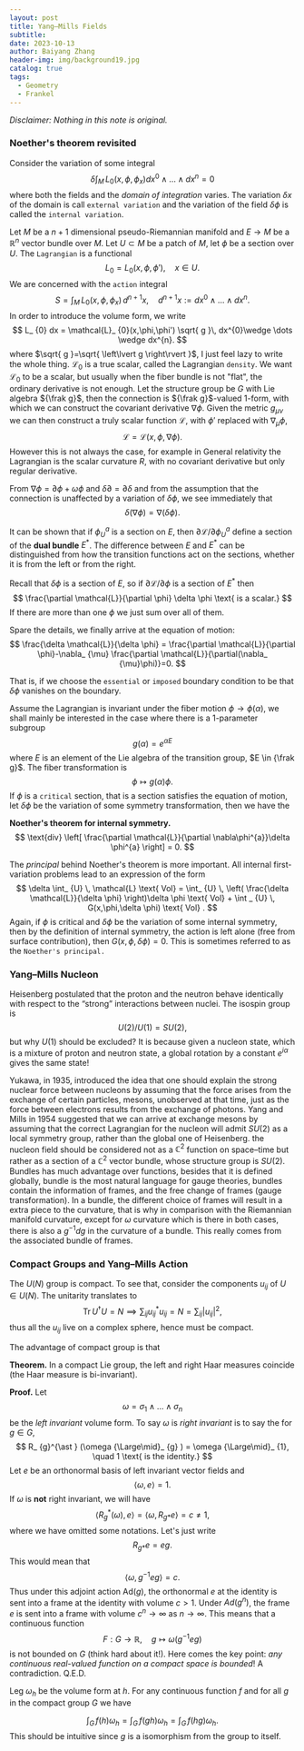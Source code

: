 ```yaml
---
layout: post
title: Yang–Mills Fields
subtitle: 
date: 2023-10-13
author: Baiyang Zhang
header-img: img/background19.jpg
catalog: true
tags:
  - Geometry
  - Frankel
---
```


*Disclaimer: Nothing in this note is original.*

### Noether's theorem revisited

Consider the variation of some integral
$$
\delta\int _ {M} \,  L_ {0}(x,\phi,\phi_ {x}) dx^0 \wedge \dots \wedge dx^{n} =0
$$
where both the fields and the *domain of integration* varies. The variation $\delta x$ of the domain is call `external variation` and the variation of the field $\delta \phi$ is called the `internal variation`. 

Let $M$ be a $n+1$ dimensional pseudo-Riemannian manifold and $E\to M$ be a $\mathbb{R}^{n}$ vector bundle over $M$. Let $U\subset M$ be a patch of $M$, let $\phi$ be a section over $U$. The `Lagrangian` is a functional 
$$
L_ {0} = L_ {0}(x, \phi,\phi'),\quad  x \in  U.
$$
We are concerned with the `action` integral
$$
S = \int_ {M} \, L_ {0}(x,\phi,\phi _ {x}) \,d^{n+1}x,\quad  d^{n+1}x := dx^{0}\wedge \dots \wedge dx^{n}.
$$
In order to introduce the volume form, we write
$$
L_ {0} dx  = \mathcal{L}_ {0}(x,\phi,\phi') \sqrt{ g }\, dx^{0}\wedge \dots \wedge dx^{n}.
$$
where $\sqrt{ g }=\sqrt{ \left\lvert g \right\rvert }$, I just feel lazy to write the whole thing. $\mathcal{L}_ {0}$ is a true scalar, called the Lagrangian `density`. We want $\mathcal{L}_ {0}$ to be a scalar, but usually when the fiber bundle is not "flat", the ordinary derivative is not enough. Let the structure group be $G$ with Lie algebra ${\frak g}$, then the connection is ${\frak g}$-valued 1-form, with which we can construct the covariant derivative $\nabla \phi$. Given the metric $g_ {\mu \nu}$ we can then construct a truly scalar function $\mathcal{L}$, with $\phi'$ replaced with $\nabla_ {\mu}\phi$, 
$$
\mathcal{L} = \mathcal{L}(x,\phi,\nabla \phi).
$$
However this is not always the case, for example in General relativity the Lagrangian is the scalar curvature $R$, with no covariant derivative but only regular derivative.

From $\nabla \phi=\partial \phi+\omega \phi$ and $\delta \partial=\partial \delta$ and from the assumption that the connection is unaffected by a variation of $\delta \phi$, we see immediately that 
$$
\delta (\nabla \phi) = \nabla (\delta \phi).
$$

It can be shown that if $\phi_ {U}^{a}$ is a section on $E$, then $\partial \mathcal{L} / \partial \phi_ {U}^{a}$ define a section of the **dual bundle** $E^{\ast}$. The difference between $E$ and $E^{\ast}$ can be distinguished from how the transition functions act on the sections, whether it is from the left or from the right. 

Recall that $\delta \phi$ is a section of $E$, so if $\partial \mathcal{L} / \partial \phi$ is a section of $E^{\ast}$ then
$$
\frac{\partial \mathcal{L}}{\partial \phi} \delta \phi \text{ is a scalar.}
$$
If there are more than one $\phi$ we just sum over all of them. 

Spare the details, we finally arrive at the equation of motion:
$$
\frac{\delta \mathcal{L}}{\delta \phi} = \frac{\partial \mathcal{L}}{\partial \phi}-\nabla_ {\mu} \frac{\partial \mathcal{L}}{\partial(\nabla_ {\mu}\phi)}=0.
$$

That is, if we choose the `essential` or `imposed` boundary condition to be that $\delta \phi$ vanishes on the boundary. 

Assume the Lagrangian is invariant under the fiber motion $\phi\to \phi(\alpha)$, we shall mainly be interested in the case where there is a 1-parameter subgroup 
$$
g(\alpha) = e^{ \alpha E }
$$
where $E$ is an element of the Lie algebra of the transition group, $E \in {\frak g}$. The fiber transformation is 
$$
\phi \mapsto g(\alpha) \phi.
$$
If $\phi$ is a `critical` section, that is a section satisfies the equation of motion, let $\delta \phi$ be the variation of some symmetry transformation, then we have the 

**Noether's theorem for internal symmetry.**  
$$
\text{div} \left[ \frac{\partial \mathcal{L}}{\partial \nabla\phi^{a}}\delta \phi^{a} \right] = 0.
$$

The *principal* behind Noether's theorem is more important. All internal first-variation problems lead to an expression of the form 
$$
\delta \int_ {U} \, \mathcal{L} \text{ Vol}  = \int_ {U} \,  \left( \frac{\delta \mathcal{L}}{\delta \phi} \right)\delta \phi \text{ Vol} + \int _ {U} \, G(x,\phi,\delta \phi) \text{ Vol} .
$$
Again, if $\phi$ is critical and $\delta \phi$ be the variation of some internal symmetry, then by the definition of internal symmetry, the action is left alone (free from surface contribution), then $G(x,\phi,\delta \phi)=0$. This is sometimes referred to as the `Noether's principal.` 

### Yang–Mills Nucleon

Heisenberg postulated that the proton and the neutron behave identically with respect to the “strong” interactions between nuclei. The isospin group is 
$$
U(2) / U(1) = SU(2),
$$
but why $U(1)$ should be excluded? It is because given a nucleon state, which is a mixture of proton and neutron state, 
a global rotation by a constant $e^{ i\alpha }$ gives the same state!

Yukawa, in 1935, introduced the idea that one should explain the strong nuclear force between nucleons by assuming that the force arises from the exchange of certain particles, mesons, unobserved at that time, just as the force between electrons results from the exchange of photons. Yang and Mills in 1954 suggested that we can arrive at exchange mesons by assuming that the correct Lagrangian for the nucleon will admit $SU(2)$ as a local symmetry group, rather than the global one of Heisenberg. the nucleon field should be considered not as a $\mathbb{C}^{2}$ function on space–time but rather as a section of a $\mathbb{C}^{2}$ vector bundle, whose structure group is $SU(2)$. Bundles has much advantage over functions, besides that it is defined globally, bundle is the most natural language for gauge theories, bundles contain the information of frames, and the free change of frames (gauge transformation). In a bundle, the different choice of frames will result in a extra piece to the curvature, that is why in comparison with the Riemannian manifold curvature, except for $\omega$ curvature which is there in both cases, there is also a $g^{-1}dg$ in the curvature of a bundle. This really comes from the associated bundle of frames. 

### Compact Groups and Yang–Mills Action

The $U(N)$ group is compact. To see that, consider the components $u_ {ij}$ of $U\in U(N)$. The unitarity translates to
$$
\mathrm{Tr}\,U^{\dagger} U = N \implies \sum_ {ij} {u}^{\ast }_ {ij} u_ {ij} = N = \sum_ {ij} \left\lvert u_ {ij} \right\rvert ^{2},
$$
thus all the $u_ {ij}$ live on a complex sphere, hence must be compact.

The advantage of compact group is that 

**Theorem.**  In a compact Lie group, the left and right Haar measures coincide (the Haar measure is bi-invariant).

**Proof.** Let 
$$
\omega = \sigma_ {1} \wedge  \dots \wedge  \sigma_ {n}
$$
be the *left invariant* volume form. To say $\omega$ is *right invariant* is to say the for $g \in G$, 
$$
R_ {g}^{\ast } (\omega {\Large\mid}_ {g} ) = \omega {\Large\mid}_ {1}, \quad  1 \text{ is the identity.} 
$$
Let $e$ be an orthonormal basis of left invariant vector fields and 
$$
\left\langle \omega,e \right\rangle =1.
$$
If $\omega$ is **not** right invariant, we will have 
$$
\left\langle R_ {g}^{\ast }(\omega), e \right\rangle = \left\langle \omega, R_ {g\ast } e \right\rangle =c \neq 1,
$$
where we have omitted some notations. Let's just write 
$$
R_ {g\ast } e = e g.
$$
This would mean that 
$$
\left\langle \omega, g^{-1} eg \right\rangle =c.
$$
Thus under this adjoint action $\text{Ad}(g)$, the orthonormal $e$ at the identity is sent into a frame at the identity with volume $c > 1$. Under $Ad(g^{n})$, the frame $e$ is sent into a frame with volume $c^{n}\to \infty$ as $n\to \infty$. This means that a continuous function 
$$
F: G \to \mathbb{R}, \quad  g \mapsto \omega(g ^{-1}e g)
$$
is not bounded on $G$ (think hard about it!). Here comes the key point: *any continuous real-valued function on a compact space is bounded*! A contradiction. Q.E.D.

Leg $\omega_ {h}$ be the volume form at $h$. For any continuous function $f$ and for all $g$ in the compact group $G$ we have

$$
\int _ {G} \, f(h) \omega_ {h} = \int _ {G} \, f(gh) \omega_ {h} =   \int _ {G} \, f(hg) \omega_ {h}.
$$
This should be intuitive since $g$ is a isomorphism from the group to itself. 

